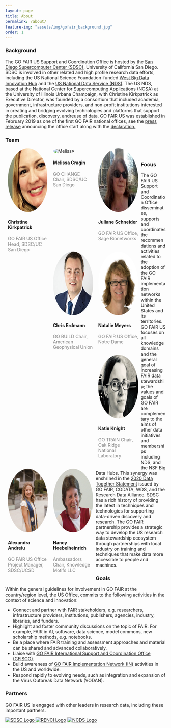 ```yaml
---
layout: page
title: About
permalink: /about/
feature-img: "assets/img/gofair_background.jpg"
order: 1
---
```

<a href="" title=""></a>
<h3>Background</h3>

<p>The GO FAIR US Support and Coordination Office is hosted by the <a href="https://www.sdsc.edu/" title="San Diego Supercomputer Center (SDSC)">San Diego Supercomputer Center (SDSC)</a>, University of California San Diego. SDSC is involved in other related and high profile research data efforts, including the US National Science Foundation-funded <a href="https://westbigdatahub.org/" title="">West Big Data Innovation Hub</a> and the <a href="http://www.nationaldataservice.org/" title="US National Data Service (NDS)">US National Data Service (NDS)</a>. The US NDS, based at the National Center for Supercomputing Applications (NCSA) at the University of Illinois Urbana Champaign, with Christine Kirkpatrick as Executive Director, was founded by a consortium that included academia, government, infrastructure providers, and non-profit institutions interested in creating and bridging evolving technologies and platforms that support the publication, discovery, andreuse of data. GO FAIR US was established in February 2019 as one of the first GO FAIR national offices, see the <a href="https://www.sdsc.edu/News%20Items/PR20190228_RDS_GOFAIR.html" title="GO FAIR US Press Release">press release</a> announcing the office start along with the <a href="https://www.go-fair.org/wp-content/uploads/2020/08/Declaration-GO-FAIR-US.pdf" title="Go FAIR US Declaration">declaration.</a></p>


<h3>Team</h3>
  <div class = "row">
    <div class = "column" style = "float: left; width: 25%; margin-bottom: 18px; padding: 0 8px;">
      <div class = "card">
        <img src="/assets/img/Christine_Profile.png" alt = "Christine" height= "200" width= "170" 
             style="border-radius:50%; position:static;"/>
        <div class = "container">
          <h4>Christine Kirkpatrick</h4>
          <p class = "title" style = "color:grey;"> GO FAIR US Office Head, SDSC/UC San Diego</p>
        </div>
      </div>
    </div>

  <div class = "row">
    <div class = "column" style = "float: left; width: 25%; margin-bottom: 18px; padding: 0 8px;">
      <div class = "card">
        <img src="/assets/img/Melissa_Profile.png" alt = "Melissa" height= "200" width= "170"
             style="border-radius:50%; position:static;"/>
        <div class = "container">
          <h4>Melissa Cragin</h4>
          <p class = "title" style = "color:grey;">GO CHANGE Chair, SDSC/UC San Diego</p>
        </div>
      </div>
    </div>
    
  <div class = "row">
    <div class = "column" style = "float: left; width: 25%; margin-bottom: 18px; padding: 0 8px;">
      <div class = "card">
        <img src="/assets/img/Juliane_Schneider_Profile.jpeg" alt = "Juliane" height= "200" width= "170"
             style="border-radius:50%; position:static;"/>
        <div class = "container">
          <h4>Juliane Schneider</h4>
          <p class = "title" style = "color:grey;">GO FAIR US Office, Sage Bionetworks</p>
        </div>
      </div>
    </div>
 
  <div class = "row">
    <div class = "column" style = "float: left; width: 25%; margin-bottom: 18px; padding: 0 8px;">
      <div class = "card">
        <img src="/assets/img/Chris_Profile.png" alt = "Chris" height= "200" width= "170"
             style="border-radius:50%; position:static;"/>
        <div class = "container">
          <h4>Chris Erdmann</h4>
          <p class = "title" style = "color:grey;">GO BUILD Chair, American Geophysical Union</p>
        </div>
      </div>
    </div>

  <div class = "row">
    <div class = "column" style = "float: left; width: 25%; margin-bottom: 18px; padding: 0 8px;">
      <div class = "card" style = "position:static;">
        <img src="/assets/img/Natalie_Profile.png" alt = "Natalie" height= "200" width= "170"
             style="border-radius:50%; position:static;"/>
        <div class = "container">
          <h4>Natalie Meyers</h4>
          <p class = "title" style = "color:grey;">GO FAIR US Office, Notre Dame</p>
        </div>
      </div>
    </div>

  <div class = "row">
    <div class = "column" style = "float: left; width: 25%; margin-bottom: 18px; padding: 0 8px;">
      <div class = "card">
        <img src="/assets/img/Katie_Profile.png" alt = "Katie" height= "200" width= "170"
             style="border-radius:50%; position:static;"/>
        <div class = "container">
          <h4>Katie Knight</h4>
          <p class = "title" style = "color:grey;">GO TRAIN Chair, Oak Ridge National Laboratory</p>
        </div>
      </div>
    </div>

  <div class = "row">
    <div class = "column" style = "float: left; width: 25%; margin-bottom: 18px; padding: 0 8px;">
      <div class = "card">
        <img src="/assets/img/Alexandra_Andreiu_Profile.jpg" alt = "Alexandra" height= "200" width= "170"
             style="border-radius:50%; position:static;"/>
        <div class = "container">
          <h4>Alexandra Andreiu</h4>
          <p class = "title" style = "color:grey;">GO FAIR US Office Project Manager, SDSC/UCSD</p>
        </div>
      </div>
    </div>

  <div class = "row">
    <div class = "column" style = "float: left; width: 25%; margin-bottom: 18px; padding: 0 8px;">
      <div class = "card">
        <img src="/assets/img/Nancy_Hoebelheinrich_Profile.png" alt = "Nancy" height= "200" width= "170"
             style="border-radius:50%; position:static;"/>
        <div class = "container">
          <h4>Nancy Hoebelheinrich</h4>
          <p class = "title" style = "color:grey;">Ambassadors Chair, Knowledge Motifs LLC</p>
        </div>
      </div>
    </div>
    
<br>  
<h3>Focus</h3>

<p>The GO FAIR US Support and Coordination Office disseminates, supports and coordinates the recommendations and activities related to the adoption of the GO FAIR implementation networks within the United States and its territories. GO FAIR US focuses on all knowledge domains and the general goal of increasing FAIR data stewardship; the values and goals of GO FAIR are complementary to the aims of other data initiatives and memberships including NDS, and the NSF Big Data Hubs. This synergy was enshrined in the <a href="https://www.go-fair.org/2020/03/30/data-together-statement/" title="2020 Data Together Statement">2020 Data Together Statement</a> issued by GO FAIR, CODATA, WDS, and the Research Data Alliance. SDSC has a rich history of providing the latest in techniques and technologies for supporting data-driven discovery and research. The GO FAIR partnership provides a strategic way to develop the US research data stewardship ecosystem through partnerships with local industry on training and techniques that make data more accessible to people and machines.

</p>

<h3>Goals</h3>

<p>Within the general guidelines for involvement in GO FAIR at the country/region level, the US Office, commits to the following activities in the context of     science and innovation:

<ul>
<li>Connect and partner with FAIR stakeholders, e.g. researchers, infrastructure providers, institutions, publishers, agencies, industry, libraries, and funders.</li>
<li>Highlight and foster community discussions on the topic of FAIR. For example, FAIR in AI, software, data science, model commons, new scholarship methods, e.g. notebooks.</li>
<li>Be a place where FAIR training and assessment approaches and material can be shared and advanced collaboratively.</li>
<li>Liaise with <a href="https://www.go-fair.org/go-fair-initiative/go-fair-offices/">GO FAIR International Support and Coordination Office (GFISCO)</a>.</li>
<li>Build awareness of <a href="https://www.go-fair.org/implementation-networks/" title="GO FAIR Implementation Network (IN)">GO FAIR Implementation Network (IN)</a> activities in the US and worldwide.</li>
<li>Respond rapidly to evolving needs, such as integration and expansion of the Virus Outbreak Data Network (VODAN).</li>
</ul>

</p>


<h3>Partners</h3>

<p>GO FAIR US is engaged with other leaders in research data, including these important partners.</p>

<p><a href="https://www.sdsc.edu/" title="SDSC Website and Logo"><img src="../assets/img/partners/sdsc-partner-logo.jpg" alt="SDSC Logo"> <a href="https://renci.org/" title="RENCI Website and Logo"><img src="../assets/img/partners/renci-partner-logo.jpg" alt="RENCI Logo"></a> <a href="https://datascienceconsortium.org/" title="NCDS Website and Logo"><img src="../assets/img/partners/ncds-partner-logo.jpg" alt="NCDS Logo"></a>

